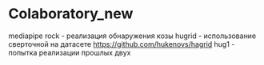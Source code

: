 # Colaboratory_new

mediapipe rock - реализация обнаружения козы
hugrid - использование сверточной на датасете https://github.com/hukenovs/hagrid
hug1 - попытка реализации прошлых двух 
